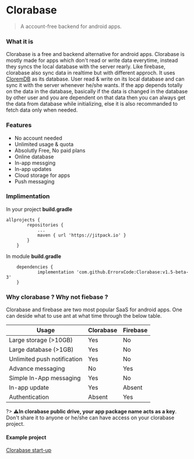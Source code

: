 # Clorabase
> A account-free backend for android apps.



### What it is
Clorabase is a free and backend alternative for android apps. Clorabase is mostly made for apps which don't read or write data everytime, instead they syncs the local database with the server rearly. Like firebase, clorabase also sync data in realtime but with different approch. It uses [CloremDB](https://github.com/ErrorxCode/Clorem) as its database. User read & write on its local database and can sync it with the server whenever he/she wants. If the app depends totally on the data in the database, basically if the data is changed in the database by other user and you are dependent on that data then you can always get the data from database while initializing, else it is also recommanded to fetch data only when needed.

### Features
- No account needed
- Unlimited usage & quota
- Absolutly Free, No paid plans
- Online database
- In-app messging
- In-app updates
- Cloud storage for apps
- Push messaging


### Implimentation
In your project **build.gradle**
```
allprojects {
		repositories {
			...
			maven { url 'https://jitpack.io' }
		}
	}
```
In module **build.gradle**
```
	dependencies {
	        implementation 'com.github.ErrorxCode:Clorabase:v1.5-beta-3'
	}
```


### Why clorabase ? Why not fiebase ?
Clorabase and firebase are two most popular SaaS for android apps. One can deside what to use ant at what time through the below table.

| Usage                     | Clorabase | Firebase |
| -----------               |-----------|----------|
| Large storage (>10GB)       | Yes       | No      |
| Large database (>1GB)         | Yes        | No      |
| Unlimited push notification| Yes        | No      |
| Advance messaging         | No        | Yes      |
| Simple In-App messaging      | Yes        | No      |
| In-app update             | Yes        | Absent   |
| Authentication             | Absent | Yes|


?> ⚠️**In clorabase public drive, your app package name acts as a key**. Don't share it to anyone or he/she can have access on your clorabase project.

#### Example project
[Clorabase start-up]()
